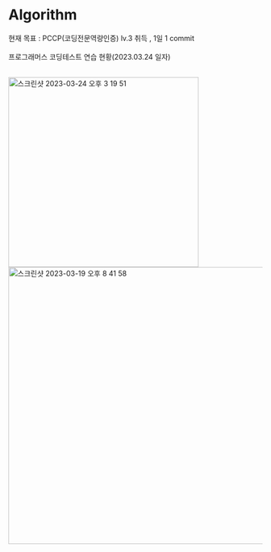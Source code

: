 # Algorithm
현재 목표 : PCCP(코딩전문역량인증) lv.3 취득 , 1일 1 commit<br><br>
프로그래머스 코딩테스트 연습 현황(2023.03.24 일자)<br><br>

<img width="377" alt="스크린샷 2023-03-24 오후 3 19 51" src="https://user-images.githubusercontent.com/102651155/227441181-b165afaa-ee94-4138-8ff9-86e440f4186a.png">


<img width="550" alt="스크린샷 2023-03-19 오후 8 41 58" src="https://user-images.githubusercontent.com/102651155/226172989-2069a484-d2ed-4f55-a1ef-7c8647552da8.png">
